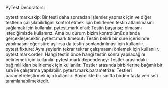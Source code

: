 PyTest Decorators:

pytest.mark.skip: Bir testi daha sonradan işlemler yapmak için ve diğer testlerin çalışılabilirliğini kontrol etmek için belirlenen testin atlanılmasını sağlamak için kullanılır.
pytest.mark.xfail: Testin başarısız olmasını istediğimizde kullanırız. Ama bu durum bizim kontrolümüz altında gerçekleşecektir.
pytest.mark.timeout: Testin belirli bir süre içerisinde yapılmasını eğer süre aşılırsa da testin sonlandırılması için kullanılır.
pytest.fixture: Aynı şeylerin tekrar tekrar çalışmasını önlemek için kullanılır.
pytest.mark.order: Hangi testin önce hangi testin sonra yapılacağını belirlemek için kullanılır.
pytest.mark.dependency: Testler arasındaki bağımlılıkları belirlemek için kullanılır. Testler arasında birbirlerine bağımlı bir sıra ile çalıştırma yapılabilir.
pytest.mark.parametrize: Testleri parametreleştirmek için kullanılır. Böylelikle bir sınıfta birden fazla veri seti tanımlanabilmektedir.
